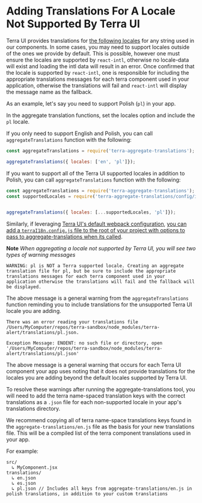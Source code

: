 # Adding Translations For A Locale Not Supported By Terra UI

Terra UI provides translations for [the following locales](https://github.com/cerner/terra-aggregate-translations/blob/master/config/i18nSupportedLocales.js) for any string used in our components. In some cases, you may need to support locales outside of the ones we provide by default. This is possible, however one must ensure the locales are supported by `react-intl`, otherwise no locale-data will exist and loading the intl data will result in an error. Once confirmed that the locale is supported by `react-intl`, one is responsible for including the appropriate translations messages for each terra component used in your application, otherwise the translations will fail and `react-intl` will display the message name as the fallback.

As an example, let's say you need to support Polish (`pl`) in your app.

In the aggregate translation functions, set the locales option and include the `pl` locale.

If you only need to support English and Polish, you can call `aggregateTranslations` function with the following:

```js
const aggregateTranslations = require('terra-aggregate-translations');

aggregateTranslations({ locales: ['en', 'pl']});
```

If you want to support all of the Terra UI supported locales in addition to Polish, you can call `aggregateTranslations` function with the following:

```js
const aggregateTranslations = require('terra-aggregate-translations');
const supportedLocales = require('terra-aggregate-translations/config/i18nSupportedLocales.js');


aggregateTranslations({ locales: [...supportedLocales, 'pl']});
```

Similarly, if leveraging [Terra UI's default webpack configuration](https://github.com/cerner/terra-toolkit/blob/master/config/webpack/webpack.config.js), [you can add a `terraI18n.config.js` file to the root of your project with options to pass to aggregate-translations when its called](https://github.com/cerner/terra-aggregate-translations#terrai18nconfig-example).

**Note** *When aggregating a locale not supported by Terra UI, you will see two types of warning messages*

```
WARNING: pl is NOT a Terra supported locale. Creating an aggregate translation file for pl, but be sure to include the appropriate translations messages for each terra component used in your application otherwise the translations will fail and the fallback will be displayed.
```

The above message is a general warning from the `aggregateTranslations` function reminding you to include translations for the unsupported Terra UI locale you are adding.

```
There was an error reading your translations file /Users/MyComputer/repos/terra-sandbox/node_modules/terra-alert/translations/pl.json.

Exception Message: ENOENT: no such file or directory, open '/Users/MyComputer/repos/terra-sandbox/node_modules/terra-alert/translations/pl.json'
```

The above message is a general warning that occurs for each Terra UI component your app uses noting that it does not provide translations for the locales you are adding beyond the default locales supported by Terra UI.

To resolve these warnings after running the aggregate-translations tool, you will need to add the terra name-spaced translation keys with the correct translations as a `.json` file for each non-supported locale in your app's translations directory.

We recommend copying all of terra name-space translations keys found in the `aggregate-translations/en.js` file as the basis for your new translations file. This will be a compiled list of the terra component translations used in your app.

For example:

```
src/
  ↳ MyComponent.jsx
translations/
  ↳ en.json
  ↳ es.json
  ↳ pl.json // Includes all keys from aggregate-translations/en.js in polish translations, in addition to your custom translations
```